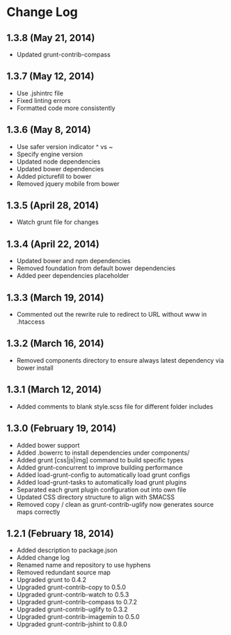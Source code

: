 Change Log
=============

## 1.3.8 (May 21, 2014)

  - Updated grunt-contrib-compass

## 1.3.7 (May 12, 2014)

  - Use .jshintrc file
  - Fixed linting errors
  - Formatted code more consistently


## 1.3.6 (May 8, 2014)

  - Use safer version indicator ^ vs ~
  - Specify engine version
  - Updated node dependencies
  - Updated bower dependencies
  - Added picturefill to bower
  - Removed jquery mobile from bower

## 1.3.5 (April 28, 2014)

  - Watch grunt file for changes

## 1.3.4 (April 22, 2014)

  - Updated bower and npm dependencies
  - Removed foundation from default bower dependencies
  - Added peer dependencies placeholder

## 1.3.3 (March 19, 2014)

  - Commented out the rewrite rule to redirect to URL without www in .htaccess

## 1.3.2 (March 16, 2014)

  - Removed components directory to ensure always latest dependency via bower install

## 1.3.1 (March 12, 2014)

  - Added comments to blank style.scss file for different folder includes

## 1.3.0 (February 19, 2014)

  - Added bower support
  - Added .bowerrc to install dependencies under components/
  - Added grunt [css|js|img] command to build specific types
  - Added grunt-concurrent to improve building performance
  - Added load-grunt-config to automatically load grunt configs
  - Added load-grunt-tasks to automatically load grunt plugins
  - Separated each grunt plugin configuration out into own file
  - Updated CSS directory structure to align with SMACSS
  - Removed copy / clean as grunt-contrib-uglify now generates source maps correctly


## 1.2.1 (February 18, 2014)

  - Added description to package.json
  - Added change log
  - Renamed name and repository to use hyphens
  - Removed redundant source map
  - Upgraded grunt to 0.4.2
  - Upgraded grunt-contrib-copy to 0.5.0
  - Upgraded grunt-contrib-watch to 0.5.3
  - Upgraded grunt-contrib-compass to 0.7.2
  - Upgraded grunt-contrib-uglify to 0.3.2
  - Upgraded grunt-contrib-imagemin to 0.5.0
  - Upgraded grunt-contrib-jshint to 0.8.0
